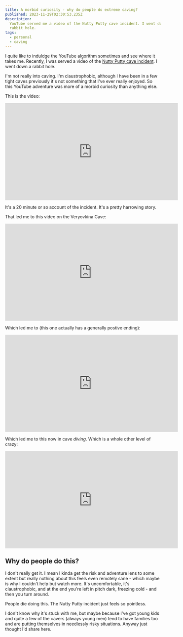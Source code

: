 ```yaml
---
title: A morbid curiosity - why do people do extreme caving?
published: 2023-11-29T02:30:53.235Z
description:
  YouTube served me a video of the Nutty Putty cave incident. I went down a
  rabbit hole.
tags:
  - personal
  - caving
---
```


I quite like to induldge the YouTube algorithm sometimes and see where it takes
me. Recently, I was served a video of the
[Nutty Putty cave incident](https://en.wikipedia.org/wiki/Nutty_Putty_Cave). I
went down a rabbit hole.

I'm not really into caving. I'm claustrophobic, although I have been in a few
tight caves previously it's not something that I've ever really enjoyed. So this
YouTube adventure was more of a morbid curiosity than anything else.

This is the video:

<iframe width="560" height="315" src="https://www.youtube.com/embed/o-TaF2DbaWw?si=DxM1sV2hqSYSSBNd" title="YouTube video player" frameborder="0" allow="accelerometer; autoplay; clipboard-write; encrypted-media; gyroscope; picture-in-picture; web-share" allowfullscreen></iframe>

It's a 20 minute or so account of the incident. It's a pretty harrowing story.

That led me to this video on the Veryovkina Cave:

<iframe width="560" height="315" src="https://www.youtube.com/embed/kNvfJYPYO60?si=JHew9jVwC2k8Yml6" title="YouTube video player" frameborder="0" allow="accelerometer; autoplay; clipboard-write; encrypted-media; gyroscope; picture-in-picture; web-share" allowfullscreen></iframe>

Which led me to (this one actually has a generally postive ending):

<iframe width="560" height="315" src="https://www.youtube.com/embed/11NdYiN_WBQ?si=zobEhQhw8q3gphb4" title="YouTube video player" frameborder="0" allow="accelerometer; autoplay; clipboard-write; encrypted-media; gyroscope; picture-in-picture; web-share" allowfullscreen></iframe>

Which led me to this now in cave _diving_. Which is a whole other level of
crazy:

<iframe width="560" height="315" src="https://www.youtube.com/embed/58S6vswIUQw?si=FNmerbDMucgYr-BB" title="YouTube video player" frameborder="0" allow="accelerometer; autoplay; clipboard-write; encrypted-media; gyroscope; picture-in-picture; web-share" allowfullscreen></iframe>

## Why do people do this?

I don't really get it. I mean I kinda get the risk and adventure lens to some
extent but really nothing about this feels even remotely sane - which maybe is
why I couldn't help but watch more. It's uncomfortable, it's claustrophobic, and
at the end you're left in pitch dark, freezing cold - and then you turn around.

People die doing this. The Nutty Putty incident just feels so pointless.

I don't know why it's stuck with me, but maybe because I've got young kids and
quite a few of the cavers (always young men) tend to have families too and are
putting themselves in needlessly risky situations. Anyway just thought I'd share
here.
